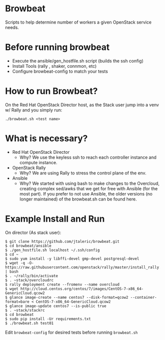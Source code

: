 # Browbeat
Scripts to help determine number of workers a given OpenStack service needs.

# Before running browbeat
* Execute the ansible/gen_hostfile.sh script (builds the ssh config)
* Install Tools (rally , shaker, connmon, etc)
* Configure browbeat-config to match your tests

# How to run Browbeat?
On the Red Hat OpenStack Director host, as the Stack user jump into a venv w/ Rally and you simply run:

    ./browbeat.sh <test name>

# What is necessary?
* Red Hat OpenStack Director
  * Why? We use the keyless ssh to reach each controller instance and compute instance.
* OpenStack Rally
  * Why? We are using Rally to stress the control plane of the env.
* Ansible
  * Why? We started with using bash to make changes to the Overcloud, creating complex sed/awks that we get for free with Ansible (for the most part). If you prefer to not use Ansible, the older versions (no longer maintained) of the browbeat.sh can be found here.


# Example Install and Run

On director (As stack user):
```
$ git clone https://github.com/jtaleric/browbeat.git
$ cd browbeat/ansible
$ ./gen_hostfile.sh localhost ~/.ssh/config
$ cd ~
$ sudo yum install -y libffi-devel gmp-devel postgresql-devel
$ wget -q -O- https://raw.githubusercontent.com/openstack/rally/master/install_rally.sh | bash
$ . ~/rally/bin/activate
$ . ~stack/overcloudrc
$ rally deployment create --fromenv --name overcloud
$ wget http://cloud.centos.org/centos/7/images/CentOS-7-x86_64-GenericCloud.qcow2
$ glance image-create --name centos7 --disk-format=qcow2 --container-format=bare < CentOS-7-x86_64-GenericCloud.qcow2
$ glance image-update centos7 --is-public true
$ . ~stack/stackrc
$ cd browbeat
$ sudo pip install -Ur requirements.txt
$ ./browbeat.sh test01
```
Edit `browbeat-config` for desired tests before running `browbeat.sh`
